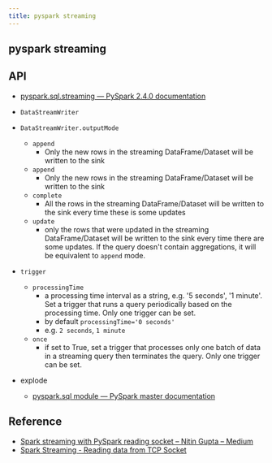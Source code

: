 ```yaml
---
title: pyspark streaming
---
```


## pyspark streaming

## API
- [pyspark\.sql\.streaming — PySpark 2\.4\.0 documentation](http://spark.apache.org/docs/2.4.0/api/python/_modules/pyspark/sql/streaming.html)

- `DataStreamWriter`

- `DataStreamWriter.outputMode`
    - `append`
        - Only the new rows in the streaming DataFrame/Dataset will be written to the sink
    * `append`
        * Only the new rows in the streaming DataFrame/Dataset will be written to the sink
    * `complete`
        * All the rows in the streaming DataFrame/Dataset will be written to the sink every time these is some updates
    * `update`
        * only the rows that were updated in the streaming DataFrame/Dataset will be written to the sink every time there are some updates. If the query doesn't contain aggregations, it will be equivalent to `append` mode.
- `trigger`
    - `processingTime`
        - a processing time interval as a string, e.g. '5 seconds', '1 minute'.  Set a trigger that runs a query periodically based on the processing time. Only one trigger can be set.
        - by default `processingTime='0 seconds'`
        - e.g. `2 seconds`, `1 minute`
    - `once`
        - if set to True, set a trigger that processes only one batch of data in a streaming query then terminates the query. Only one trigger can be set.


- explode
    - [pyspark\.sql module — PySpark master documentation](https://spark.apache.org/docs/latest/api/python/pyspark.sql.html?highlight=explode)


## Reference
- [Spark streaming with PySpark reading socket – Nitin Gupta – Medium](https://medium.com/@nitingupta.bciit/spark-streaming-with-pyspark-reading-socket-c7a9e317585d)
- [Spark Streaming \- Reading data from TCP Socket](https://sparkbyexamples.com/spark-streaming-from-tcp-socket/)
